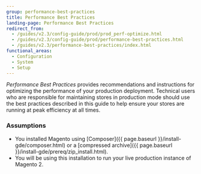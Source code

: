 ```yaml
---
group: performance-best-practices
title: Performance Best Practices
landing-page: Performance Best Practices
redirect_from: 
  - /guides/v2.3/config-guide/prod/prod_perf-optimize.html
  - /guides/v2.3/config-guide/prod/performance-best-practices.html
  - /guides/v2.3/performance-best-practices/index.html
functional_areas:
  - Configuration
  - System
  - Setup
---
```


_Performance Best Practices_ provides recommendations and instructions for optimizing the performance of your production deployment. Technical users who are responsible for maintaining stores in production mode should use the best practices described in this guide to help ensure your stores are running at peak efficiency at all times.

### Assumptions

*	You installed Magento using [Composer]({{ page.baseurl }}/install-gde/composer.html) or a [compressed archive]({{ page.baseurl }}/install-gde/prereq/zip_install.html).
*	You will be using this installation to run your live production instance of Magento 2.
